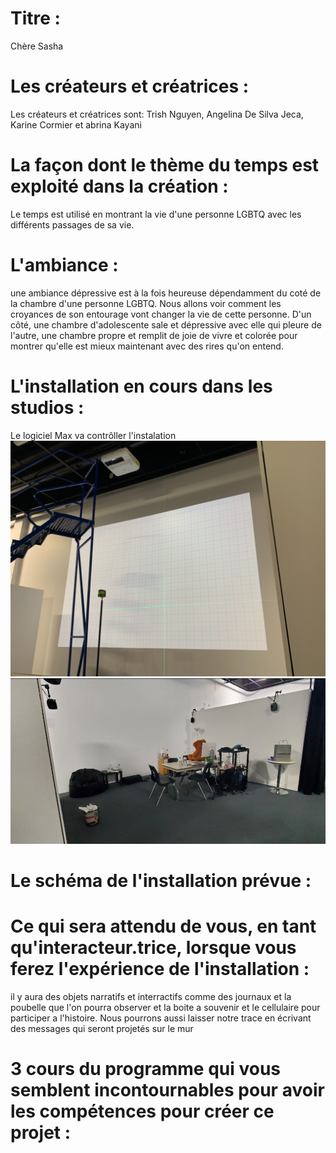 # Titre : 
Chère Sasha

# Les créateurs et créatrices : 
Les créateurs et créatrices sont: Trish Nguyen, Angelina De Silva Jeca, Karine Cormier et abrina Kayani

# La façon dont le thème du temps est exploité dans la création :
Le temps est utilisé en montrant la vie d'une personne LGBTQ avec les différents passages de sa vie.


# L'ambiance :
une ambiance dépressive est à la fois heureuse dépendamment du coté de la chambre d'une personne LGBTQ. Nous allons voir comment les croyances de son entourage vont changer la vie de cette personne. D'un côté, une chambre d'adolescente sale et dépressive avec elle qui pleure de l'autre, une chambre propre et remplit de joie de vivre et colorée pour montrer qu'elle est mieux maintenant avec des rires qu'on entend.

# L'installation en cours dans les studios :
Le logiciel Max va contrôller l'instalation
![sacha_projecteur](../Medias/Photos/Chere_sacha_projecteur.PNG)
![sacha_installatio](../Medias/Photos/Chere_sacha_installation.PNG)

# Le schéma de l'installation prévue :


# Ce qui sera attendu de vous, en tant qu'interacteur.trice, lorsque vous ferez l'expérience de l'installation :

il y aura des objets narratifs et interractifs comme des journaux et la poubelle que l'on pourra observer et la boite a souvenir et le cellulaire pour participer a l'histoire. 
Nous pourrons aussi laisser notre trace en écrivant des messages qui seront projetés sur le mur

# 3 cours du programme qui vous semblent incontournables pour avoir les compétences pour créer ce projet :
